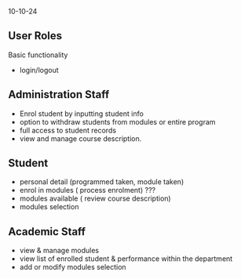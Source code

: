 10-10-24
## User Roles

Basic functionality

- login/logout

## Administration Staff

- Enrol student by inputting student info
- option to withdraw students from modules or entire program
- full access to student records
- view and manage course description.

## Student

- personal detail (programmed taken, module taken)
- enrol in modules ( process enrolment) ???
- modules available ( review course description)
- modules selection

## Academic Staff

- view & manage modules
- view list of enrolled student & performance within the department
- add or modify modules selection
